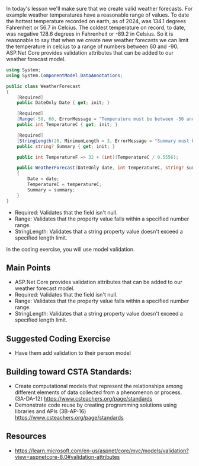 In today's lesson we'll make sure that we create valid weather forecasts.  For example weather temperatures have a reasonable range of values.  To date the hottest temperature recorded on earth, as of 2024, was 134.1 degrees Fahrenheit or 56.7 in Celcius.  The coldest temperature on record, to date, was negative 128.6 degrees in Fahrenheit or -89.2 in Celsius.  So it is reasonable to say that when we create new weather forecasts we can limit the temperature in celcius to a range of numbers between 60 and -90. ASP.Net Core provides validation attributes that can be added to our weather forecast model.

``` cs
using System;
using System.ComponentModel.DataAnnotations;

public class WeatherForecast
{
    [Required]
    public DateOnly Date { get; init; }

    [Required]
    [Range(-50, 60, ErrorMessage = "Temperature must be between -50 and 60 degrees Celsius.")]
    public int TemperatureC { get; init; }

    [Required]
    [StringLength(20, MinimumLength = 3, ErrorMessage = "Summary must be between 3 and 20 characters.")]
    public string? Summary { get; init; }

    public int TemperatureF => 32 + (int)(TemperatureC / 0.5556);

    public WeatherForecast(DateOnly date, int temperatureC, string? summary)
    {
        Date = date;
        TemperatureC = temperatureC;
        Summary = summary;
    }
}
```
- Required: Validates that the field isn't null.
- Range: Validates that the property value falls within a specified number range.
- StringLength: Validates that a string property value doesn't exceed a specified length limit.

In the coding exercise, you will use model validation.

## Main Points
- ASP.Net Core provides validation attributes that can be added to our weather forecast model.
- Required: Validates that the field isn't null.
- Range: Validates that the property value falls within a specified number range.
- StringLength: Validates that a string property value doesn't exceed a specified length limit.

## Suggested Coding Exercise
- Have them add validation to their person model

## Building toward CSTA Standards:
- Create computational models that represent the relationships among different elements of data collected from a phenomenon or process. (3A-DA-12) https://www.csteachers.org/page/standards
- Demonstrate code reuse by creating programming solutions using libraries and APIs (3B-AP-16) https://www.csteachers.org/page/standards
## Resources
- https://learn.microsoft.com/en-us/aspnet/core/mvc/models/validation?view=aspnetcore-8.0#validation-attributes
